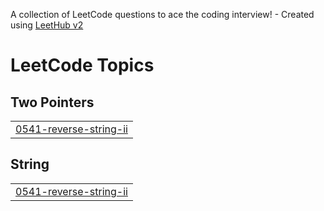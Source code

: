 A collection of LeetCode questions to ace the coding interview! - Created using [LeetHub v2](https://github.com/arunbhardwaj/LeetHub-2.0)
<!---LeetCode Topics Start-->
# LeetCode Topics
## Two Pointers
|  |
| ------- |
| [0541-reverse-string-ii](https://github.com/hiraa-ahmad/15-Days-Of-Leetcode-Challenge/tree/master/0541-reverse-string-ii) |
## String
|  |
| ------- |
| [0541-reverse-string-ii](https://github.com/hiraa-ahmad/15-Days-Of-Leetcode-Challenge/tree/master/0541-reverse-string-ii) |
<!---LeetCode Topics End-->